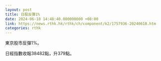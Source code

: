 ```yaml
---
layout: post
title: 日股反彈1%
date: 2024-06-18 14:48:40.000000000 +08:00
link: https://news.rthk.hk/rthk/ch/component/k2/1757936-20240618.htm
categories: rthk
---
```


東京股市反彈1%。

日經指數收報38482點，升379點。
